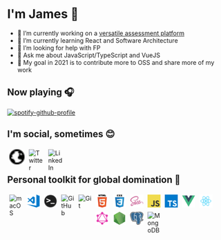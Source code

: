# I'm James 👋

- 🔭 I’m currently working on a [versatile assessment platform][assess]
- 🌱 I’m currently learning React and Software Architecture
- 🤔 I’m looking for help with FP
- 💬 Ask me about JavaScript/TypeScript and VueJS
- 🥅 My goal in 2021 is to contribute more to OSS and share more of my work

## Now playing 🎧

[![spotify-github-profile](https://spotify-github-profile.vercel.app/api/view?uid=james2mid&cover_image=true&theme=natemoo-re)](https://github.com/kittinan/spotify-github-profile)

## I'm social, sometimes 😊

[<img alt="Website" width="35px" align="left" style="margin: 5px" src="https://raw.githubusercontent.com/iconic/open-iconic/master/svg/globe.svg" />][website]
[<img alt="Twitter" width="35px" align="left" style="margin: 5px" src="https://cdn.jsdelivr.net/npm/simple-icons@v3/icons/twitter.svg" />][twitter]
[<img alt="LinkedIn" width="35px" align="left" style="margin: 5px" src="https://cdn.jsdelivr.net/npm/simple-icons@v3/icons/linkedin.svg" />][linkedin]

<br />
<br />

## Personal toolkit for global domination 🧰

<img alt="macOS" width="30px" align="left" style="margin: 5px" src="https://wiki.videolan.org/images/MacOS_logo.png" />
<img alt="Visual Studio Code" width="30px" align="left" style="margin: 5px" src="https://raw.githubusercontent.com/github/explore/80688e429a7d4ef2fca1e82350fe8e3517d3494d/topics/visual-studio-code/visual-studio-code.png" />
<img alt="Terminal" width="30px" align="left" style="margin: 5px" src="https://raw.githubusercontent.com/github/explore/80688e429a7d4ef2fca1e82350fe8e3517d3494d/topics/terminal/terminal.png" />
<img alt="GitHub" width="30px" align="left" style="margin: 5px" src="https://github.githubassets.com/images/modules/logos_page/GitHub-Mark.png" />
<img alt="Git" width="30px" align="left" style="margin: 5px" src="https://git-scm.com/images/logos/downloads/Git-Icon-1788C.png" />
<img alt="HTML5" width="30px" align="left" style="margin: 5px" src="https://raw.githubusercontent.com/github/explore/80688e429a7d4ef2fca1e82350fe8e3517d3494d/topics/html/html.png" />
<img alt="CSS3" width="30px" align="left" style="margin: 5px" src="https://raw.githubusercontent.com/github/explore/80688e429a7d4ef2fca1e82350fe8e3517d3494d/topics/css/css.png" />
<img alt="Sass" width="30px" align="left" style="margin: 5px" src="https://raw.githubusercontent.com/github/explore/80688e429a7d4ef2fca1e82350fe8e3517d3494d/topics/sass/sass.png" />
<img alt="JavaScript" width="30px" align="left" style="margin: 5px" src="https://raw.githubusercontent.com/github/explore/80688e429a7d4ef2fca1e82350fe8e3517d3494d/topics/javascript/javascript.png" />
<img alt="TypeScript" width="30px" align="left" style="margin: 5px" src="https://raw.githubusercontent.com/github/explore/80688e429a7d4ef2fca1e82350fe8e3517d3494d/topics/typescript/typescript.png" />
<img alt="Vue" width="30px" align="left" style="margin: 5px" src="https://raw.githubusercontent.com/github/explore/80688e429a7d4ef2fca1e82350fe8e3517d3494d/topics/vue/vue.png" />
<img alt="React" width="30px" align="left" style="margin: 5px" src="https://raw.githubusercontent.com/github/explore/80688e429a7d4ef2fca1e82350fe8e3517d3494d/topics/react/react.png" />
<img alt="GraphQL" width="30px" align="left" style="margin: 5px" src="https://raw.githubusercontent.com/github/explore/80688e429a7d4ef2fca1e82350fe8e3517d3494d/topics/graphql/graphql.png" />
<img alt="Node.js" width="30px" align="left" style="margin: 5px" src="https://raw.githubusercontent.com/github/explore/80688e429a7d4ef2fca1e82350fe8e3517d3494d/topics/nodejs/nodejs.png" />
<img alt="PostgreSQL" width="30px" align="left" style="margin: 5px" src="https://raw.githubusercontent.com/github/explore/80688e429a7d4ef2fca1e82350fe8e3517d3494d/topics/postgresql/postgresql.png" />
<img alt="MongoDB" width="30px" align="left" style="margin: 5px" src="https://www.clipartmax.com/png/full/275-2754492_mongodb-nosql-document-oriented-database-portable-network-mongodb-logo.png" />

[website]: https://jamesmiddleton.me
[twitter]: https://twitter.com/james2mid
[linkedin]: https://linkedin.com/in/james2mid
[spotify]: https://open.spotify.com/user/james2mid
[assess]: https://github.com/james2mid/assess
